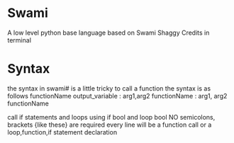 # Swami
 A low level python base language based on Swami Shaggy
 Credits in terminal
# Syntax
the syntax in swami# is a little tricky
to call a function the syntax is as follows
functionName output_variable : arg1,arg2
functionName : arg1, arg2
functionName

call if statements and loops using if bool and loop bool
NO semicolons, brackets {like these} are required
every line will be a function call or a loop,function,if statement declaration
